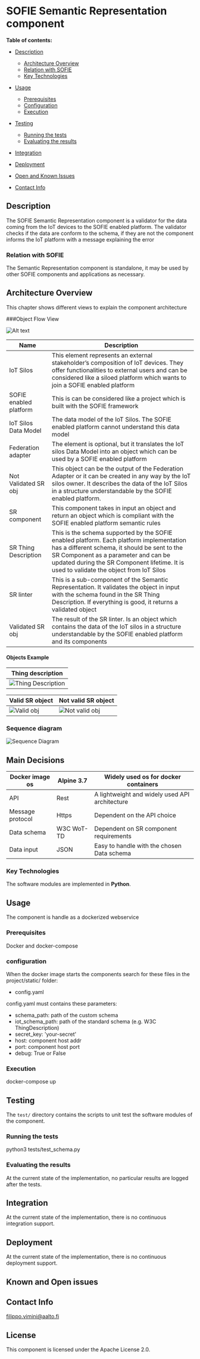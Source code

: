 # SOFIE Semantic Representation component

**Table of contents:**

- [Description](#description)
    - [Architecture Overview](#architecture-overview)
    - [Relation with SOFIE](#relation-with-sofie)
    - [Key Technologies](#key-technologies)

- [Usage](#usage)
    - [Prerequisites](#prerequisites)
    - [Configuration](#configuration)
    - [Execution](#execution)

- [Testing](#testing)
    - [Running the tests](#running-the-tests)
    - [Evaluating the results](#evaluating-the-results)

- [Integration](#integration)
- [Deployment](#deployment)
- [Open and Known Issues](#known-and-open-issues)
- [Contact Info](#contact-info)


## Description

The SOFIE Semantic Representation component is a validator for the data coming from the IoT devices to the SOFIE enabled platform. 
The validator checks if the data are conform to the schema, if they are not the component informs the IoT platform with a message explaining the error 

### Relation with SOFIE

The Semantic Representation component is standalone, it may be used by other SOFIE components and applications as necessary.

## Architecture Overview

This chapter shows different views to explain the component architecture

###Object Flow View

![Alt text](docs/img/object-flow.jpg "Object flow")

| Name                   | Description                                                                                                                                                                                                                                                                 |
|------------------------|-----------------------------------------------------------------------------------------------------------------------------------------------------------------------------------------------------------------------------------------------------------------------------|
| IoT Silos              | This element represents an external stakeholder’s composition of IoT devices. They offer functionalities to external users and can be considered like a siloed platform which wants to join a SOFIE enabled platform                                                        |
| SOFIE enabled platform | This is can be considered like a project which is built with the SOFIE framework                                                                                                                                                                                            |
| IoT Silos Data Model   | The data model of the IoT Silos. The SOFIE enabled platform cannot understand this data model                                                                                                                                                                               |
| Federation adapter     | The element is optional, but it translates the IoT silos Data Model into an object which can be used by a SOFIE enabled platform                                                                                                                                            |
| Not Validated SR obj   | This object can be the output of the Federation Adapter or it can be created in any way by the IoT silos owner. It describes the data of the IoT Silos in a structure understandable by the SOFIE enabled platform.                                                         |
| SR component           | This component takes in input an object and return an object which is compliant with the SOFIE enabled platform semantic rules                                                                                                                                              |
| SR Thing Description   | This is the schema supported by the SOFIE enabled platform. Each platform implementation has a different schema, it should be sent to the SR Component as a parameter and can be updated during the SR Component lifetime. It is used to validate the object from IoT Silos |
| SR linter              | This is a sub-component of the Semantic Representation. It validates the object in input with the schema found in the SR Thing Description. If everything is good, it returns a validated object                                                                            |
| Validated SR obj       | The result of the SR linter. Is an object which contains the data of the IoT silos in a structure understandable by the SOFIE enabled platform and its components                                                                                                           |

#### Objects Example
| Thing description                                  |
|----------------------------------------------------|
| ![Thing Description](docs/img/ThingDescriptionExample.png) |

| Valid SR object                          | Not valid SR object                         |
|------------------------------------------|---------------------------------------------|
| ![Valid obj](docs/img/validTDobject.png) | ![Not valid obj](docs/img/NotValidSRobject.png) |

### Sequence diagram
![Sequence Diagram](docs/img/sequence_diagram.png)

## Main Decisions

| Docker image os  | Alpine 3.7 | Widely used os for docker containers           |
|------------------|------------|------------------------------------------------|
| API              | Rest       | A lightweight and widely used API architecture |
| Message protocol | Https      | Dependent on the API choice                    |
| Data schema      | W3C WoT-TD | Dependent on SR component requirements         |
| Data input       | JSON       | Easy to handle with the chosen Data schema     |

### Key Technologies

The software modules are implemented in **Python**.

## Usage

The component is handle as a dockerized webservice 

### Prerequisites

Docker and docker-compose

### configuration

When the docker image starts the components search for these files in the project/static/ folder:

* config.yaml

config.yaml must contains these parameters:

* schema_path: path of the custom schema
* iot_schema_path: path of the standard schema (e.g. W3C ThingDescription)
* secret_key: 'your-secret'
* host: component host addr
* port: component host port
* debug: True or False

### Execution

docker-compose up

## Testing

The `test/` directory contains the scripts to unit test the software modules of the component.

### Running the tests

python3 tests/test_schema.py

### Evaluating the results

At the current state of the implementation, no particular results are logged after the tests.

## Integration

At the current state of the implementation, there is no continuous integration support.

## Deployment 

At the current state of the implementation, there is no continuous deployment support.

## Known and Open issues

## Contact Info

filippo.vimini@aalto.fi

## License

This component is licensed under the Apache License 2.0.
